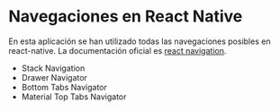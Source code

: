 # Navegaciones en React Native
En esta aplicación se han utilizado todas las navegaciones posibles en react-native.
La documentación oficial es [react navigation](https://reactnavigation.org/docs/getting-started).

* Stack Navigation
* Drawer Navigator
* Bottom Tabs Navigator
* Material Top Tabs Navigator
